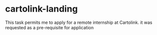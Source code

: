 # cartolink-landing
This task permits me to apply for a remote internship at Cartolink. it was requested as a pre-requisite for application
